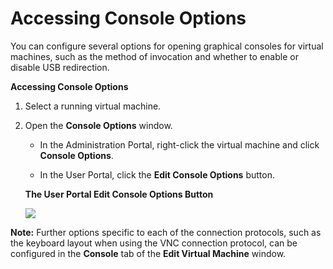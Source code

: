# Accessing Console Options

You can configure several options for opening graphical consoles for virtual machines, such as the method of invocation and whether to enable or disable USB redirection.

**Accessing Console Options**

1. Select a running virtual machine.

2. Open the **Console Options** window.

    * In the Administration Portal, right-click the virtual machine and click **Console Options**.

    * In the User Portal, click the **Edit Console Options** button.

    **The User Portal Edit Console Options Button**

    ![](images/6145.png)

**Note:** Further options specific to each of the connection protocols, such as the keyboard layout when using the VNC connection protocol, can be configured in the **Console** tab of the **Edit Virtual Machine** window.

